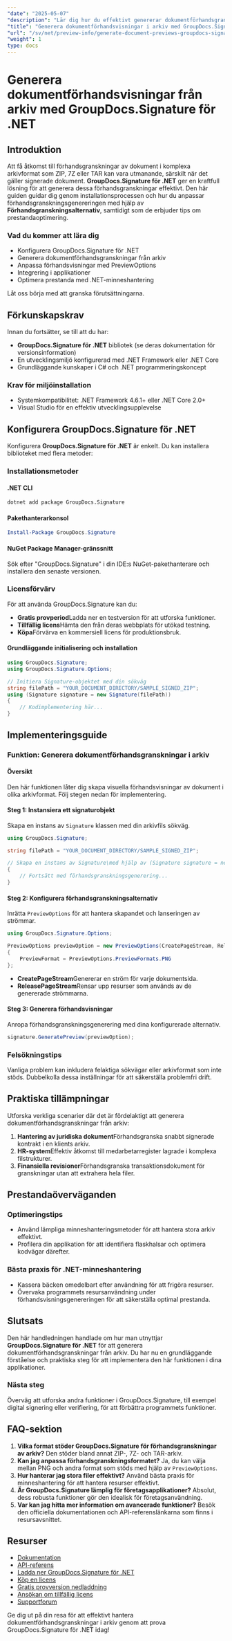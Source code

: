 ```yaml
---
"date": "2025-05-07"
"description": "Lär dig hur du effektivt genererar dokumentförhandsgranskningar från arkiv med GroupDocs.Signature för .NET. Den här guiden behandlar installation, anpassning och prestandaoptimering."
"title": "Generera dokumentförhandsvisningar i arkiv med GroupDocs.Signature för .NET – en komplett guide"
"url": "/sv/net/preview-info/generate-document-previews-groupdocs-signature-net/"
"weight": 1
type: docs
---
```

# Generera dokumentförhandsvisningar från arkiv med GroupDocs.Signature för .NET

## Introduktion
Att få åtkomst till förhandsgranskningar av dokument i komplexa arkivformat som ZIP, 7Z eller TAR kan vara utmanande, särskilt när det gäller signerade dokument. **GroupDocs.Signature för .NET** ger en kraftfull lösning för att generera dessa förhandsgranskningar effektivt. Den här guiden guidar dig genom installationsprocessen och hur du anpassar förhandsgranskningsgenereringen med hjälp av **Förhandsgranskningsalternativ**, samtidigt som de erbjuder tips om prestandaoptimering.

### Vad du kommer att lära dig
- Konfigurera GroupDocs.Signature för .NET
- Generera dokumentförhandsgranskningar från arkiv
- Anpassa förhandsvisningar med PreviewOptions
- Integrering i applikationer
- Optimera prestanda med .NET-minneshantering

Låt oss börja med att granska förutsättningarna.

## Förkunskapskrav
Innan du fortsätter, se till att du har:

- **GroupDocs.Signature för .NET** bibliotek (se deras dokumentation för versionsinformation)
- En utvecklingsmiljö konfigurerad med .NET Framework eller .NET Core
- Grundläggande kunskaper i C# och .NET programmeringskoncept

### Krav för miljöinstallation
- Systemkompatibilitet: .NET Framework 4.6.1+ eller .NET Core 2.0+
- Visual Studio för en effektiv utvecklingsupplevelse

## Konfigurera GroupDocs.Signature för .NET
Konfigurera **GroupDocs.Signature för .NET** är enkelt. Du kan installera biblioteket med flera metoder:

### Installationsmetoder
#### .NET CLI
```bash
dotnet add package GroupDocs.Signature
```

#### Pakethanterarkonsol
```powershell
Install-Package GroupDocs.Signature
```

#### NuGet Package Manager-gränssnitt
Sök efter "GroupDocs.Signature" i din IDE:s NuGet-pakethanterare och installera den senaste versionen.

### Licensförvärv
För att använda GroupDocs.Signature kan du:
- **Gratis provperiod**Ladda ner en testversion för att utforska funktioner.
- **Tillfällig licens**Hämta den från deras webbplats för utökad testning.
- **Köpa**Förvärva en kommersiell licens för produktionsbruk.

#### Grundläggande initialisering och installation
```csharp
using GroupDocs.Signature;
using GroupDocs.Signature.Options;

// Initiera Signature-objektet med din sökväg
string filePath = "YOUR_DOCUMENT_DIRECTORY/SAMPLE_SIGNED_ZIP";
using (Signature signature = new Signature(filePath))
{
    // Kodimplementering här...
}
```

## Implementeringsguide
### Funktion: Generera dokumentförhandsgranskningar i arkiv
#### Översikt
Den här funktionen låter dig skapa visuella förhandsvisningar av dokument i olika arkivformat. Följ stegen nedan för implementering.

#### Steg 1: Instansiera ett signaturobjekt
Skapa en instans av `Signature` klassen med din arkivfils sökväg.
```csharp
using GroupDocs.Signature;

string filePath = "YOUR_DOCUMENT_DIRECTORY/SAMPLE_SIGNED_ZIP";

// Skapa en instans av Signature\med hjälp av (Signature signature = new Signature(filePath))
{
    // Fortsätt med förhandsgranskningsgenerering...
}
```

#### Steg 2: Konfigurera förhandsgranskningsalternativ
Inrätta `PreviewOptions` för att hantera skapandet och lanseringen av strömmar.
```csharp
using GroupDocs.Signature.Options;

PreviewOptions previewOption = new PreviewOptions(CreatePageStream, ReleasePageStream)
{
    PreviewFormat = PreviewOptions.PreviewFormats.PNG
};
```
- **CreatePageStream**Genererar en ström för varje dokumentsida.
- **ReleasePageStream**Rensar upp resurser som används av de genererade strömmarna.

#### Steg 3: Generera förhandsvisningar
Anropa förhandsgranskningsgenerering med dina konfigurerade alternativ.
```csharp
signature.GeneratePreview(previewOption);
```

### Felsökningstips
Vanliga problem kan inkludera felaktiga sökvägar eller arkivformat som inte stöds. Dubbelkolla dessa inställningar för att säkerställa problemfri drift.

## Praktiska tillämpningar
Utforska verkliga scenarier där det är fördelaktigt att generera dokumentförhandsgranskningar från arkiv:
1. **Hantering av juridiska dokument**Förhandsgranska snabbt signerade kontrakt i en klients arkiv.
2. **HR-system**Effektiv åtkomst till medarbetarregister lagrade i komplexa filstrukturer.
3. **Finansiella revisioner**Förhandsgranska transaktionsdokument för granskningar utan att extrahera hela filer.

## Prestandaöverväganden
### Optimeringstips
- Använd lämpliga minneshanteringsmetoder för att hantera stora arkiv effektivt.
- Profilera din applikation för att identifiera flaskhalsar och optimera kodvägar därefter.

### Bästa praxis för .NET-minneshantering
- Kassera bäcken omedelbart efter användning för att frigöra resurser.
- Övervaka programmets resursanvändning under förhandsvisningsgenereringen för att säkerställa optimal prestanda.

## Slutsats
Den här handledningen handlade om hur man utnyttjar **GroupDocs.Signature för .NET** för att generera dokumentförhandsgranskningar från arkiv. Du har nu en grundläggande förståelse och praktiska steg för att implementera den här funktionen i dina applikationer.

### Nästa steg
Överväg att utforska andra funktioner i GroupDocs.Signature, till exempel digital signering eller verifiering, för att förbättra programmets funktioner.

## FAQ-sektion
1. **Vilka format stöder GroupDocs.Signature för förhandsgranskningar av arkiv?** 
   Den stöder bland annat ZIP-, 7Z- och TAR-arkiv.
2. **Kan jag anpassa förhandsgranskningsformatet?**
   Ja, du kan välja mellan PNG och andra format som stöds med hjälp av `PreviewOptions`.
3. **Hur hanterar jag stora filer effektivt?**
   Använd bästa praxis för minneshantering för att hantera resurser effektivt.
4. **Är GroupDocs.Signature lämplig för företagsapplikationer?**
   Absolut, dess robusta funktioner gör den idealisk för företagsanvändning.
5. **Var kan jag hitta mer information om avancerade funktioner?**
   Besök den officiella dokumentationen och API-referenslänkarna som finns i resursavsnittet.

## Resurser
- [Dokumentation](https://docs.groupdocs.com/signature/net/)
- [API-referens](https://reference.groupdocs.com/signature/net/)
- [Ladda ner GroupDocs.Signature för .NET](https://releases.groupdocs.com/signature/net/)
- [Köp en licens](https://purchase.groupdocs.com/buy)
- [Gratis provversion nedladdning](https://releases.groupdocs.com/signature/net/)
- [Ansökan om tillfällig licens](https://purchase.groupdocs.com/temporary-license/)
- [Supportforum](https://forum.groupdocs.com/c/signature/)

Ge dig ut på din resa för att effektivt hantera dokumentförhandsgranskningar i arkiv genom att prova GroupDocs.Signature för .NET idag!